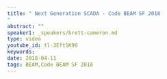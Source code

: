 ```yaml
---
title: " Next Generation SCADA - Code BEAM SF 2018
"
abstract: ""
speaker1: _speakers/brett-cameron.md
type: video
youtube_id: tl-3EftSK90
keywords: 
date: 2018-04-11
tags: BEAM,Code BEAM SF 2018
---
```


